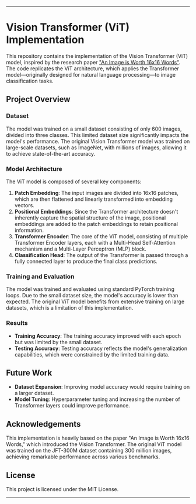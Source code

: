 
---

# Vision Transformer (ViT) Implementation

This repository contains the implementation of the Vision Transformer (ViT) model, inspired by the research paper ["An Image is Worth 16x16 Words"](https://arxiv.org/abs/2010.11929). The code replicates the ViT architecture, which applies the Transformer model—originally designed for natural language processing—to image classification tasks.

## Project Overview

### Dataset
The model was trained on a small dataset consisting of only 600 images, divided into three classes. This limited dataset size significantly impacts the model's performance. The original Vision Transformer model was trained on large-scale datasets, such as ImageNet, with millions of images, allowing it to achieve state-of-the-art accuracy.

### Model Architecture
The ViT model is composed of several key components:
1. **Patch Embedding**: The input images are divided into 16x16 patches, which are then flattened and linearly transformed into embedding vectors.
2. **Positional Embeddings**: Since the Transformer architecture doesn't inherently capture the spatial structure of the image, positional embeddings are added to the patch embeddings to retain positional information.
3. **Transformer Encoder**: The core of the ViT model, consisting of multiple Transformer Encoder layers, each with a Multi-Head Self-Attention mechanism and a Multi-Layer Perceptron (MLP) block.
4. **Classification Head**: The output of the Transformer is passed through a fully connected layer to produce the final class predictions.

### Training and Evaluation
The model was trained and evaluated using standard PyTorch training loops. Due to the small dataset size, the model's accuracy is lower than expected. The original ViT model benefits from extensive training on large datasets, which is a limitation of this implementation.

### Results
- **Training Accuracy**: The training accuracy improved with each epoch but was limited by the small dataset.
- **Testing Accuracy**: Testing accuracy reflects the model's generalization capabilities, which were constrained by the limited training data.


## Future Work
- **Dataset Expansion**: Improving model accuracy would require training on a larger dataset.
- **Model Tuning**: Hyperparameter tuning and increasing the number of Transformer layers could improve performance.

## Acknowledgements
This implementation is heavily based on the paper "An Image is Worth 16x16 Words," which introduced the Vision Transformer. The original ViT model was trained on the JFT-300M dataset containing 300 million images, achieving remarkable performance across various benchmarks.

## License
This project is licensed under the MIT License.

---
